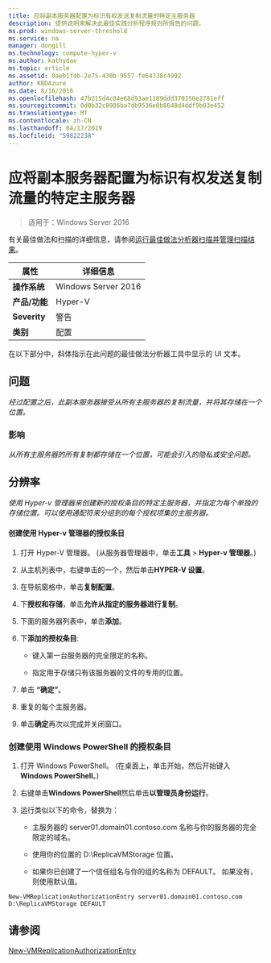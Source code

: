 ```yaml
---
title: 应将副本服务器配置为标识有权发送复制流量的特定主服务器
description: 提供说明来解决此最佳实践分析程序规则所报告的问题。
ms.prod: windows-server-threshold
ms.service: na
manager: dongill
ms.technology: compute-hyper-v
ms.author: kathydav
ms.topic: article
ms.assetid: 0aeb1f4b-2e75-430b-9557-fe64738c4992
author: KBDAzure
ms.date: 8/16/2016
ms.openlocfilehash: 47b215d4c84e68d93ae1189ddd370358e2781eff
ms.sourcegitcommit: 0d0b32c8986ba7db9536e0b8648d4ddf9b03e452
ms.translationtype: MT
ms.contentlocale: zh-CN
ms.lasthandoff: 04/17/2019
ms.locfileid: "59822238"
---
```

# <a name="replica-servers-should-be-configured-to-identify-specific-primary-servers-authorized-to-send-replication-traffic"></a>应将副本服务器配置为标识有权发送复制流量的特定主服务器

>适用于：Windows Server 2016

有关最佳做法和扫描的详细信息，请参阅[运行最佳做法分析器扫描并管理扫描结果](https://go.microsoft.com/fwlink/p/?LinkID=223177)。  
  
|属性|详细信息|  
|-|-|  
|**操作系统**|Windows Server 2016|  
|**产品/功能**|Hyper-V|  
|**Severity**|警告|  
|**类别**|配置|  
  
在以下部分中，斜体指示在此问题的最佳做法分析器工具中显示的 UI 文本。  
  
## <a name="issue"></a>问题  
*经过配置之后，此副本服务器接受从所有主服务器的复制流量，并将其存储在一个位置。*  
  
### <a name="impact"></a>影响  
*从所有主服务器的所有复制都存储在一个位置，可能会引入的隐私或安全问题。*  
  
## <a name="resolution"></a>分辨率  
*使用 Hyper-v 管理器来创建新的授权条目的特定主服务器，并指定为每个单独的存储位置。可以使用通配符来分组到的每个授权项集的主服务器。*  
  
#### <a name="create-authorization-entries-using-hyper-v-manager"></a>创建使用 Hyper-v 管理器的授权条目  
  
1.  打开 Hyper-V 管理器。 (从服务器管理器中，单击**工具** > **Hyper-v 管理器**。)  
  
2.  从主机列表中，右键单击的一个，然后单击**HYPER-V 设置**。  
  
3.  在导航窗格中，单击**复制配置**。  
  
4.  下**授权和存储**，单击**允许从指定的服务器进行复制**。  
  
5.  下面的服务器列表中，单击**添加**。  
  
6.  下**添加的授权条目**:  
  
    -   键入第一台服务器的完全限定的名称。  
  
    -   指定用于存储只有该服务器的文件的专用的位置。  
  
7.  单击 **“确定”**。  
  
8.  重复的每个主服务器。  
  
9. 单击**确定**再次以完成并关闭窗口。  
  
### <a name="create-authorization-entries-using-windows-powershell"></a>创建使用 Windows PowerShell 的授权条目  
  
1.  打开 Windows PowerShell。 (在桌面上，单击开始，然后开始键入**Windows PowerShell**。)  
  
2.  右键单击**Windows PowerShell**然后单击**以管理员身份运行**。  
  
3.  运行类似以下的命令，替换为：  
  
    -   主服务器的 server01.domain01.contoso.com 名称与你的服务器的完全限定的域名。  
  
    -   使用你的位置的 D:\ReplicaVMStorage 位置。  
  
    -   如果你已创建了一个信任组名与你的组的名称为 DEFAULT。 如果没有，则使用默认值。  
  
```  
New-VMReplicationAuthorizationEntry server01.domain01.contoso.com D:\ReplicaVMStorage DEFAULT  
```  
  
## <a name="see-also"></a>请参阅  
[New-VMReplicationAuthorizationEntry](https://technet.microsoft.com/library/hh848606.aspx)  
  


